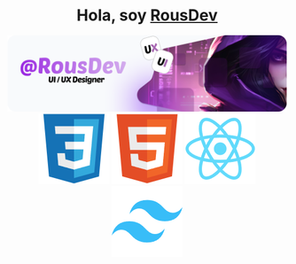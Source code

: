 <div align="center">
  <h1 align="center" "> Hola, soy <a href="">RousDev</a></h1>
</div>
<img src="/public/Banner.png">
<div align="center">
  <img src="/public/Css.png">
  <img src="/public/Html.png">
  <img src="/public/React.png">
  <img src="/public/Tailwind.png">
</div>
